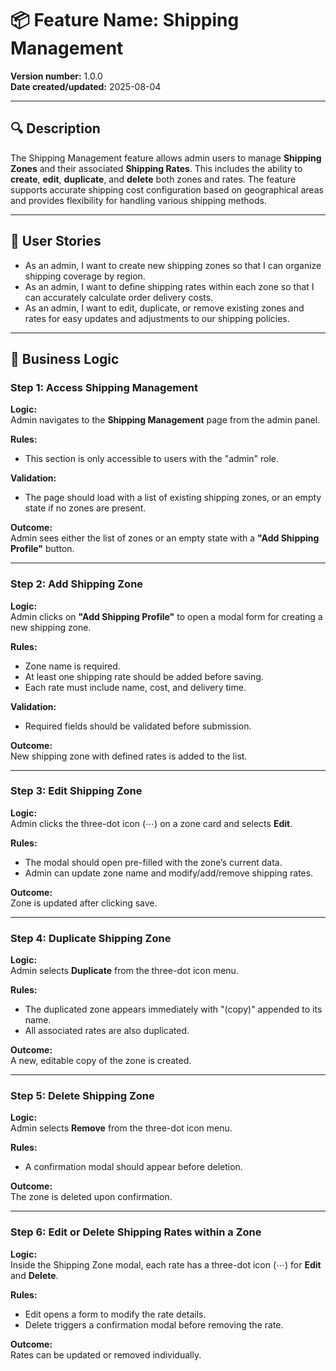 # 📦 Feature Name: Shipping Management

**Version number:** 1.0.0  
**Date created/updated:** 2025-08-04

---

## 🔍 Description

The Shipping Management feature allows admin users to manage **Shipping Zones** and their associated **Shipping Rates**. This includes the ability to **create**, **edit**, **duplicate**, and **delete** both zones and rates. The feature supports accurate shipping cost configuration based on geographical areas and provides flexibility for handling various shipping methods.

---

## 👤 User Stories

- As an admin, I want to create new shipping zones so that I can organize shipping coverage by region.
- As an admin, I want to define shipping rates within each zone so that I can accurately calculate order delivery costs.
- As an admin, I want to edit, duplicate, or remove existing zones and rates for easy updates and adjustments to our shipping policies.

---

## 🧠 Business Logic

### Step 1: Access Shipping Management

**Logic:**  
Admin navigates to the **Shipping Management** page from the admin panel.

**Rules:**  
- This section is only accessible to users with the "admin" role.

**Validation:**  
- The page should load with a list of existing shipping zones, or an empty state if no zones are present.

**Outcome:**  
Admin sees either the list of zones or an empty state with a **"Add Shipping Profile"** button.

---

### Step 2: Add Shipping Zone

**Logic:**  
Admin clicks on **"Add Shipping Profile"** to open a modal form for creating a new shipping zone.

**Rules:**  
- Zone name is required.
- At least one shipping rate should be added before saving.
- Each rate must include name, cost, and delivery time.

**Validation:**  
- Required fields should be validated before submission.

**Outcome:**  
New shipping zone with defined rates is added to the list.

---

### Step 3: Edit Shipping Zone

**Logic:**  
Admin clicks the three-dot icon (⋯) on a zone card and selects **Edit**.

**Rules:**  
- The modal should open pre-filled with the zone’s current data.
- Admin can update zone name and modify/add/remove shipping rates.

**Outcome:**  
Zone is updated after clicking save.

---

### Step 4: Duplicate Shipping Zone

**Logic:**  
Admin selects **Duplicate** from the three-dot icon menu.

**Rules:**  
- The duplicated zone appears immediately with "(copy)" appended to its name.
- All associated rates are also duplicated.

**Outcome:**  
A new, editable copy of the zone is created.

---

### Step 5: Delete Shipping Zone

**Logic:**  
Admin selects **Remove** from the three-dot icon menu.

**Rules:**  
- A confirmation modal should appear before deletion.

**Outcome:**  
The zone is deleted upon confirmation.

---

### Step 6: Edit or Delete Shipping Rates within a Zone

**Logic:**  
Inside the Shipping Zone modal, each rate has a three-dot icon (⋯) for **Edit** and **Delete**.

**Rules:**  
- Edit opens a form to modify the rate details.
- Delete triggers a confirmation modal before removing the rate.

**Outcome:**  
Rates can be updated or removed individually.
